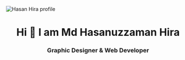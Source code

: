<img src="https://iili.io/7i0b1I.jpg" alt="Hasan Hira profile" />

<!-- Intro part -->
<h1 align="center">Hi 👋 I am Md Hasanuzzaman Hira</h1>
<h3 align="center" margin="-20px">Graphic Designer &amp; Web Developer</h3>

<!--
**HasanHira/HasanHira** is a ✨ _special_ ✨ repository because its `README.md` (this file) appears on your GitHub profile.

Here are some ideas to get you started:

- 🔭 I’m currently working on ...
- 🌱 I’m currently learning ...
- 👯 I’m looking to collaborate on ...
- 🤔 I’m looking for help with ...
- 💬 Ask me about ...
- 📫 How to reach me: ...
- 😄 Pronouns: ...
- ⚡ Fun fact: ...
-->
